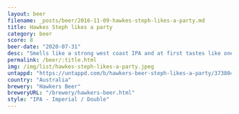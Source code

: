 ```yaml
---
layout: beer
filename: _posts/beer/2016-11-09-hawkes-steph-likes-a-party.md
title: Hawkes Steph likes a party
category: beer
score: 8
beer-date: "2020-07-31"
desc: "Smells like a strong west coast IPA and at first tastes like one but doesn’t hit as hard as expected, probably because there’s a caramel sweetness to balance it out"
permalink: /beer/:title.html
img: /img/list/hawkes-steph-likes-a-party.jpeg
untappd: "https://untappd.com/b/hawkers-beer-steph-likes-a-party/3738049"
country: "Australia"
brewery: "Hawkers Beer"
breweryURL: "/brewery/hawkers-beer.html"
style: "IPA - Imperial / Double"
---
```

